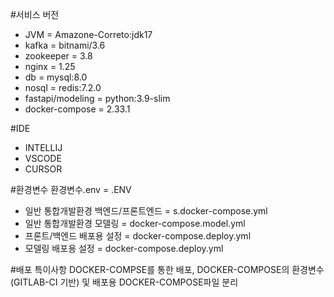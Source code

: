 #서비스 버전
- JVM = Amazone-Correto:jdk17
- kafka = bitnami/3.6
- zookeeper = 3.8
- nginx = 1.25
- db = mysql:8.0
- nosql = redis:7.2.0
- fastapi/modeling = python:3.9-slim
- docker-compose = 2.33.1

#IDE
- INTELLIJ
- VSCODE 
- CURSOR

#환경변수
환경변수.env = .ENV
- 일반 통합개발환경 백엔드/프론트엔드 = s.docker-compose.yml
- 일반 통합개발환경 모델링 = docker-compose.model.yml
- 프론트/백엔드 배포용 설정 = docker-compose.deploy.yml
- 모델링 배포용 설정 = docker-compose.deploy.yml

#배포 특이사항
DOCKER-COMPSE를 통한 배포, DOCKER-COMPOSE의 환경변수(GITLAB-CI 기반) 및 배포용 DOCKER-COMPOSE파일 분리

